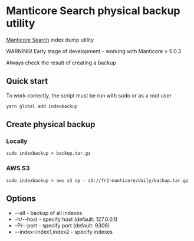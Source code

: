 # Manticore Search physical backup utility

[Manticore Search](https://manticoresearch.com/) index dump utility

WARNING! Early stage of development - working with Manticore > 5.0.3

Always check the result of creating a backup

## Quick start

To work correctly, the script must be run with sudo or as a root user

```shell
yarn global add indexbackup
```

## Create physical backup

### Locally

```shell
sudo indexbackup > backup.tar.gz
```

### AWS S3

```shell
sudo indexbackup > aws s3 cp - s3://fr2-manticore/daily/backup.tar.gz
```

## Options

* --all - backup of all indexes
* -h/--host - specify host (default: 127.0.0.1)
* -P/--port - specify port (default: 9306)
* --index=index1,index2 - specify indexes